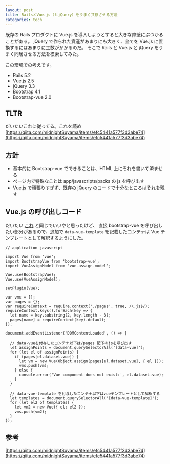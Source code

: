 ```yaml
---
layout: post
title: RailsとVue.js（とjQuery）をうまく共存させる方法
categories: tech
---
```


既存の Rails プロダクトに Vue.js を導入しようとすると大きな障壁にぶつかることがある。
jQuery で作られた資産があまりにも大きく、全てを Vue.js に置換するにはあまりに工数がかかるのだ。
そこで Rails と Vue.js と jQuery をうまく同居させる方法を模索してみた。

この環境での考えです。

- Rails 5.2
- Vue.js 2.5
- jQuery 3.3
- Bootstrap 4.1
- Bootstrap-vue 2.0

## TLTR

だいたいこれに従ってる。これを読め
[https://qiita.com/midnightSuyama/items/efc5441a577f3d3abe74](https://qiita.com/midnightSuyama/items/efc5441a577f3d3abe74)

## 方針

- 基本的に Bootstrap-vue でできることは、HTML 上にそれを書いて済ませる
- ページ内で特殊なことは app/javascripts/packs の js を呼び出す
- Vue.js で頑張りすぎず、既存の jQuery のコードで十分なところはそれを残す

## Vue.js の呼び出しコード

だいたい [これ](https://qiita.com/midnightSuyama/items/efc5441a577f3d3abe74) と同じでいいやと思ったけど、
直接 bootstrap-vue を呼び出したい部分があるので、追加で `data-vue-template` を記載したコンテナは Vue テンプレートとして解釈するようにした。

```
// application javascript

import Vue from 'vue';
import BootstrapVue from 'bootstrap-vue';
import VueAssignModel from 'vue-assign-model';

Vue.use(BootstrapVue);
Vue.use(VueAssignModel);

setPlugin(Vue);

var vms = [];
var pages = {};
var requireContext = require.context('./pages', true, /\.js$/);
requireContext.keys().forEach(key => {
  let name = key.substring(2, key.length - 3);
  pages[name] = requireContext(key).default;
});

document.addEventListener('DOMContentLoaded', () => {

  // data-vueを付与したコンテナ以下は/pages 配下のjsを呼び出す
  let assignPoints = document.querySelectorAll('[data-vue]');
  for (let el of assignPoints) {
    if (pages[el.dataset.vue]) {
      let vm = new Vue(Object.assign(pages[el.dataset.vue], { el }));
      vms.push(vm);
    } else {
      console.error('Vue component does not exist:', el.dataset.vue);
    }
  }

  // data-vue-template を付与したコンテナ以下はvueテンプレートとして解釈する
  let templates = document.querySelectorAll('[data-vue-template]');
  for (let el2 of templates) {
    let vm2 = new Vue({ el: el2 });
    vms.push(vm2);
  }
});

```

## 参考

[https://qiita.com/midnightSuyama/items/efc5441a577f3d3abe74](https://qiita.com/midnightSuyama/items/efc5441a577f3d3abe74)
